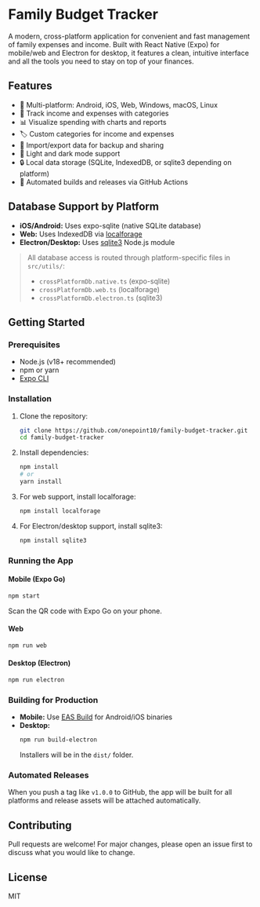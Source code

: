 # Family Budget Tracker

A modern, cross-platform application for convenient and fast management of family expenses and income. Built with React Native (Expo) for mobile/web and Electron for desktop, it features a clean, intuitive interface and all the tools you need to stay on top of your finances.

## Features

- 📱 Multi-platform: Android, iOS, Web, Windows, macOS, Linux
- 💸 Track income and expenses with categories
- 📊 Visualize spending with charts and reports
- 🏷️ Custom categories for income and expenses
- 🔄 Import/export data for backup and sharing
- 🌙 Light and dark mode support
- 🔒 Local data storage (SQLite, IndexedDB, or sqlite3 depending on platform)
- 🚀 Automated builds and releases via GitHub Actions

## Database Support by Platform

- **iOS/Android:** Uses expo-sqlite (native SQLite database)
- **Web:** Uses IndexedDB via [localforage](https://github.com/localForage/localForage)
- **Electron/Desktop:** Uses [sqlite3](https://www.npmjs.com/package/sqlite3) Node.js module

> All database access is routed through platform-specific files in `src/utils/`:
> - `crossPlatformDb.native.ts` (expo-sqlite)
> - `crossPlatformDb.web.ts` (localforage)
> - `crossPlatformDb.electron.ts` (sqlite3)

## Getting Started

### Prerequisites
- Node.js (v18+ recommended)
- npm or yarn
- [Expo CLI](https://docs.expo.dev/get-started/installation/)

### Installation

1. Clone the repository:
   ```sh
   git clone https://github.com/onepoint10/family-budget-tracker.git
   cd family-budget-tracker
   ```
2. Install dependencies:
   ```sh
   npm install
   # or
   yarn install
   ```
3. For web support, install localforage:
   ```sh
   npm install localforage
   ```
4. For Electron/desktop support, install sqlite3:
   ```sh
   npm install sqlite3
   ```

### Running the App

#### Mobile (Expo Go)
```sh
npm start
```
Scan the QR code with Expo Go on your phone.

#### Web
```sh
npm run web
```

#### Desktop (Electron)
```sh
npm run electron
```

### Building for Production

- **Mobile:** Use [EAS Build](https://docs.expo.dev/build/introduction/) for Android/iOS binaries
- **Desktop:**
  ```sh
  npm run build-electron
  ```
  Installers will be in the `dist/` folder.

### Automated Releases

When you push a tag like `v1.0.0` to GitHub, the app will be built for all platforms and release assets will be attached automatically.

## Contributing

Pull requests are welcome! For major changes, please open an issue first to discuss what you would like to change.

## License

MIT
